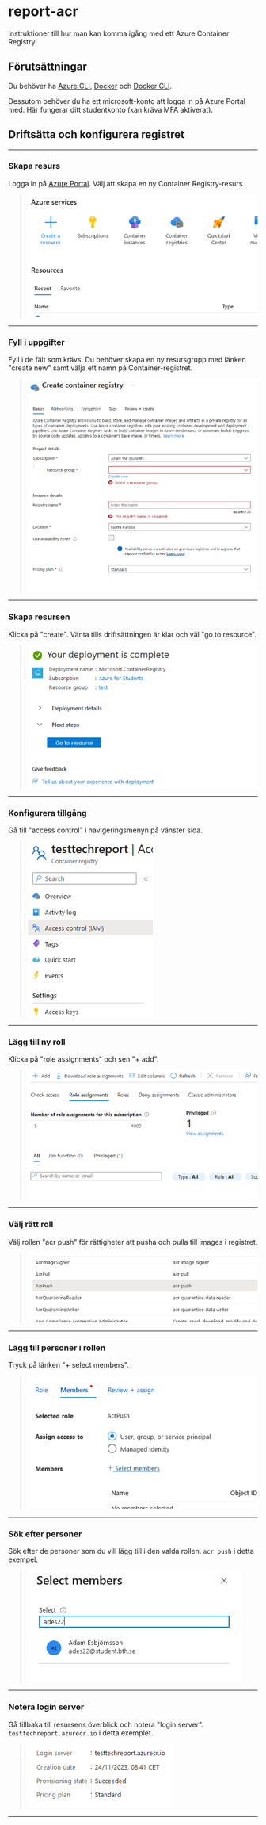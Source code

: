 # report-acr

Instruktioner till hur man kan komma igång med ett Azure Container Registry.

## Förutsättningar

Du behöver ha [Azure CLI](https://learn.microsoft.com/en-us/cli/azure/install-azure-cli), [Docker](https://docs.docker.com/get-docker/) och [Docker CLI](https://docs.docker.com/engine/).

Dessutom behöver du ha ett microsoft-konto att logga in på Azure Portal med. Här fungerar ditt studentkonto (kan kräva MFA aktiverat).

## Driftsätta och konfigurera registret

---

### Skapa resurs

Logga in på [Azure Portal](https://portal.azure.com/). Välj att skapa en ny Container Registry-resurs.

> ![image1](/img/fig1.png)

---

### Fyll i uppgifter

Fyll i de fält som krävs. Du behöver skapa en ny resursgrupp med länken "create new" samt välja ett namn på Container-registret.

> ![image1](/img/fig2.png)

---

### Skapa resursen

Klicka på "create". Vänta tills driftsättningen är klar och väl "go to resource".

> ![image1](/img/fig3.png)

---

### Konfigurera tillgång

Gå till "access control" i navigeringsmenyn på vänster sida.

> ![image1](/img/fig4.png)

---

### Lägg till ny roll

Klicka på "role assignments" och sen "+ add".

> ![image1](/img/fig5.png)

---

### Välj rätt roll

Välj rollen "acr push" för rättigheter att pusha och pulla till images i registret.

> ![image1](/img/fig6.png)

---

### Lägg till personer i rollen

Tryck på länken "+ select members".

> ![image1](/img/fig7.png)

---

### Sök efter personer

Sök efter de personer som du vill lägg till i den valda rollen. `acr push` i detta exempel.

> ![image1](/img/fig8.png)

---

### Notera login server

Gå tillbaka till resursens överblick och notera "login server". `testtechreport.azurecr.io` i detta exemplet.

> ![image1](/img/fig9.png)

---

##
